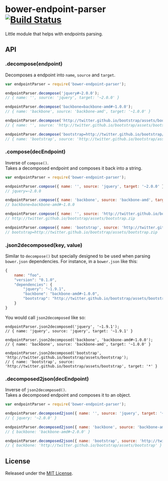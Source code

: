 # bower-endpoint-parser [![Build Status](https://secure.travis-ci.org/bower/endpoint-parser.png?branch=master)](http://travis-ci.org/bower/endpoint-parser)

Little module that helps with endpoints parsing.


## API

### .decompose(endpoint)

Decomposes a endpoint into `name`, `source` and `target`.

```js
var endpointParser = require('bower-endpoint-parser');

endpointParser.decompose('jquery#~2.0.0');
// { name: '', source: 'jquery', target: '~2.0.0' }

endpointParser.decompose('backbone=backbone-amd#~1.0.0');
// { name: 'backbone', source: 'backbone-amd', target: '~1.0.0' }

endpointParser.decompose('http://twitter.github.io/bootstrap/assets/bootstrap.zip');
// { name: '', source: 'http://twitter.github.io/bootstrap/assets/bootstrap', target: '*' }

endpointParser.decompose('bootstrap=http://twitter.github.io/bootstrap/assets/bootstrap.zip');
// { name: 'bootstrap', source: 'http://twitter.github.io/bootstrap/assets/bootstrap', target: '*' }
```

### .compose(decEndpoint)

Inverse of `compose()`.   
Takes a decomposed endpoint and composes it back into a string.

```js
var endpointParser = require('bower-endpoint-parser');

endpointParser.compose({ name: '', source: 'jquery', target: '~2.0.0' });
// jquery=~2.0.0

endpointParser.compose({ name: 'backbone', source: 'backbone-amd', target: '~1.0.0' });
// backbone=backbone-amd#~1.0.0

endpointParser.compose({ name: '', source: 'http://twitter.github.io/bootstrap/assets/bootstrap', target: '*' });
// http://twitter.github.io/bootstrap/assets/bootstrap.zip

endpointParser.compose({ name: 'bootstrap', source: 'http://twitter.github.io/bootstrap/assets/bootstrap', target: '*' });
// bootstrap=http://twitter.github.io/bootstrap/assets/bootstrap.zip
```

### .json2decomposed(key, value)

Similar to `decompose()` but specially designed to be used when parsing `bower.json` dependencies.
For instance, in a `bower.json` like this:

```js
{
    name: "foo",
    "version": "0.1.0",
    "dependencies": {
        "jquery": "~1.9.1",
        "backbone": "backbone-amd#~1.0.0",
        "bootstrap": "http://twitter.github.io/bootstrap/assets/bootstrap"
    }
}
```

You would call `json2decomposed` like so:

```
endpointParser.json2decomposed('jquery', '~1.9.1');
// { name: 'jquery', source: 'jquery', target: '~1.9.1' }

endpointParser.json2decomposed('backbone', 'backbone-amd#~1.0.0');
// { name: 'backbone', source: 'backbone-amd', target: '~1.0.0' }

endpointParser.json2decomposed('bootstrap', 'http://twitter.github.io/bootstrap/assets/bootstrap');
// { name: 'bootstrap', source: 'http://twitter.github.io/bootstrap/assets/bootstrap', target: '*' }
```

### .decomposed2json(decEndpoint)

Inverse of `json2decomposed()`.   
Takes a decomposed endpoint and composes it to an object.

```js
var endpointParser = require('bower-endpoint-parser');

endpointParser.decomposed2json({ name: '', source: 'jquery', target: '~2.0.0' });
// { jquery: '~2.0.0' }

endpointParser.decomposed2json({ name: 'backbone', source: 'backbone-amd', target: '~1.0.0' });
// { backbone: 'backbone-amd#~2.0.0' }

endpointParser.decomposed2json({ name: 'bootstrap', source: 'http://twitter.github.io/bootstrap/assets/bootstrap', target: '*' });
// { backbone: 'http://twitter.github.io/bootstrap/assets/bootstrap' }
```


## License

Released under the [MIT License](http://www.opensource.org/licenses/mit-license.php).
